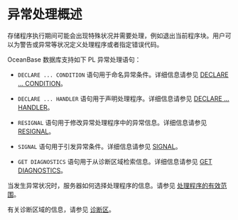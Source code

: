 # 异常处理概述

存储程序执行期间可能会出现特殊状况并需要处理，例如退出当前程序块。用户可以为警告或异常等状况定义处理程序或者指定错误代码。

OceanBase 数据库支持如下 PL 异常处理语句：

* `DECLARE ... CONDITION` 语句用于命名异常条件。详细信息请参见 [DECLARE ... CONDITION](../9.pl-exception-handling-statement-mysql/2.declare-condition-mysql.md)。

* `DECLARE ... HANDLER` 语句用于声明处理程序。详细信息请参见 [DECLARE ... HANDLER](../9.pl-exception-handling-statement-mysql/3.declare-handler-mysql.md)。 

* `RESIGNAL` 语句用于修改异常处理程序中的异常信息。详细信息请参见 [RESIGNAL](../9.pl-exception-handling-statement-mysql/5.resignal-mysql.md)。

* `SIGNAL` 语句用于引发异常条件。详细信息请参见 [SIGNAL](../9.pl-exception-handling-statement-mysql/6.SINGNAL-mysql.md)。 

* `GET DIAGNOSTICS` 语句用于从诊断区域检索信息。详细信息请参见 [GET DIAGNOSTICS](../9.pl-exception-handling-statement-mysql/4.get-diagnostics-mysql.md)。


当发生异常状况时，服务器如何选择处理程序的信息。请参见 [处理程序的有效范围](../9.pl-exception-handling-statement-mysql/7.scope-rules-for-handlers-mysql.md)。

有关诊断区域的信息，请参见 [诊断区](../9.pl-exception-handling-statement-mysql/8.diagnostic-area-mysql.md)。
